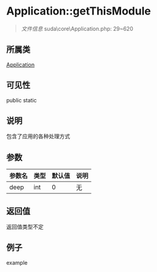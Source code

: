 # Application::getThisModule

> *文件信息* suda\core\Application.php: 29~620
## 所属类 

[Application](../Application.md)

## 可见性

  public  static
## 说明


包含了应用的各种处理方式

## 参数

| 参数名 | 类型 | 默认值 | 说明 |
|--------|-----|-------|-------|
| deep |  int | 0 | 无 |

## 返回值
返回值类型不定

## 例子

example